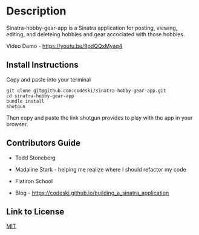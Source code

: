 # Description
Sinatra-hobby-gear-app is a Sinatra application for posting, viewing, editing, and deleteing hobbies and gear accociated with those hobbies.

Video Demo - https://youtu.be/9pdQQxMyaq4

## Install Instructions
Copy and paste into your terminal
```
git clone git@github.com:codeski/sinatra-hobby-gear-app.git
cd sinatra-hobby-gear-app
bundle install
shotgun
```
Then copy and paste the link shotgun provides to play with the app in your browser. 

## Contributors Guide
- Todd Stoneberg
- Madaline Stark - helping me realize where I should refactor my code
- Flatiron School

- Blog - https://codeski.github.io/building_a_sinatra_application

## Link to License
[MIT](https://choosealicense.com/licenses/mit/)